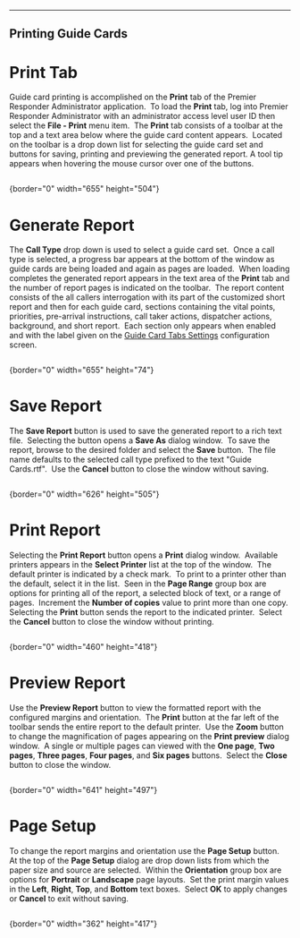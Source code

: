   --------------------------
  **Printing Guide Cards**
  --------------------------

# Print Tab

Guide card printing is accomplished on the **Print** tab of the Premier
Responder Administrator application.  To load the **Print** tab, log
into Premier Responder Administrator with an administrator access level
user ID then select the **File - Print** menu item.  The **Print** tab
consists of a toolbar at the top and a text area below where the guide
card content appears.  Located on the toolbar is a drop down list for
selecting the guide card set and buttons for saving, printing and
previewing the generated report. A tool tip appears when hovering the
mouse cursor over one of the buttons.

<figure><img src=".gitbook/assets/Printing%20Guide%20Cards_files/image001.png" alt=""><figcaption></figcaption></figure>{border="0" width="655"
height="504"}

# Generate Report

The **Call Type** drop down is used to select a guide card set.  Once a
call type is selected, a progress bar appears at the bottom of the
window as guide cards are being loaded and again as pages are loaded. 
When loading completes the generated report appears in the text area of
the **Print** tab and the number of report pages is indicated on the
toolbar.  The report content consists of the all callers interrogation
with its part of the customized short report and then for each guide
card, sections containing the vital points, priorities, pre-arrival
instructions, call taker actions, dispatcher actions, background, and
short report.  Each section only appears when enabled and with the label
given on the [Guide Card Tabs
Settings](Guide%20Card%20Tabs%20Settings.htm) configuration screen.

<figure><img src=".gitbook/assets/Printing%20Guide%20Cards_files/image006.png" alt=""><figcaption></figcaption></figure>{border="0" width="655"
height="74"}

# Save Report

The **Save Report** button is used to save the generated report to a
rich text file.  Selecting the button opens a **Save As** dialog
window.  To save the report, browse to the desired folder and select the
**Save** button.  The file name defaults to the selected call type
prefixed to the text \"Guide Cards.rtf\".  Use the **Cancel** button to
close the window without saving.

<figure><img src=".gitbook/assets/Printing%20Guide%20Cards_files/image005.png" alt=""><figcaption></figcaption></figure>{border="0" width="626"
height="505"}

# Print Report

Selecting the **Print Report** button opens a **Print** dialog window. 
Available printers appears in the **Select Printer** list at the top of
the window.  The default printer is indicated by a check mark.  To print
to a printer other than the default, select it in the list.  Seen in the
**Page Range** group box are options for printing all of the report, a
selected block of text, or a range of pages.  Increment the **Number of
copies** value to print more than one copy.  Selecting the **Print**
button sends the report to the indicated printer.  Select the **Cancel**
button to close the window without printing.

<figure><img src=".gitbook/assets/Printing%20Guide%20Cards_files/image002.png" alt=""><figcaption></figcaption></figure>{border="0" width="460"
height="418"}

# Preview Report

Use the **Preview Report** button to view the formatted report with the
configured margins and orientation.  The **Print** button at the far
left of the toolbar sends the entire report to the default printer.  Use
the **Zoom** button to change the magnification of pages appearing on
the **Print preview** dialog window.  A single or multiple pages can
viewed with the **One page**, **Two pages**, **Three pages**, **Four
pages**, and **Six pages** buttons.  Select the **Close** button to
close the window.

<figure><img src=".gitbook/assets/Printing%20Guide%20Cards_files/image003.png" alt=""><figcaption></figcaption></figure>{border="0" width="641"
height="497"}

# Page Setup

To change the report margins and orientation use the **Page Setup**
button.  At the top of the **Page Setup** dialog are drop down lists
from which the paper size and source are selected.  Within the
**Orientation** group box are options for **Portrait** or **Landscape**
page layouts.  Set the print margin values in the **Left**, **Right**,
**Top**, and **Bottom** text boxes.  Select **OK** to apply changes or
**Cancel** to exit without saving.

<figure><img src=".gitbook/assets/Printing%20Guide%20Cards_files/image004.png" alt=""><figcaption></figcaption></figure>{border="0" width="362"
height="417"}

 

